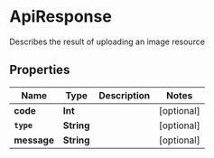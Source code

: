 

# ApiResponse

Describes the result of uploading an image resource

## Properties

Name | Type | Description | Notes
------------ | ------------- | ------------- | -------------
**code** | **Int** |  |  [optional]
**`type`** | **String** |  |  [optional]
**message** | **String** |  |  [optional]


